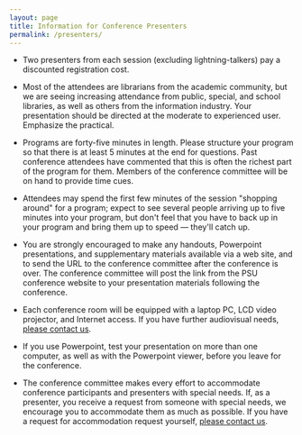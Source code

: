 ```yaml
---
layout: page
title: Information for Conference Presenters
permalink: /presenters/
---
```


* Two presenters from each session (excluding lightning-talkers) pay a discounted registration cost. 

* Most of the attendees are librarians from the academic community, but we are seeing increasing attendance from public, special, and school libraries, as well as others from the information industry. Your presentation should be directed at the moderate to experienced user. Emphasize the practical.

* Programs are forty-five minutes in length. Please structure your program so that there is at least 5 minutes at the end for questions. Past conference attendees have commented that this is often the richest part of the program for them. Members of the conference committee will be on hand to provide time cues.

* Attendees may spend the first few minutes of the session "shopping around" for a program; expect to see several people arriving up to five minutes into your program, but don't feel that you have to back up in your program and bring them up to speed — they'll catch up.

* You are strongly encouraged to make any handouts, Powerpoint presentations, and supplementary materials available via a web site, and to send the URL to the conference committee after the conference is over. The conference committee will post the link from the PSU conference website to your presentation materials following the conference.

* Each conference room will be equipped with a laptop PC, LCD video projector, and Internet access. If you have further audiovisual needs, [please contact us](/about).

* If you use Powerpoint, test your presentation on more than one computer, as well as with the Powerpoint viewer, before you leave for the conference.

* The conference committee makes every effort to accommodate conference participants and presenters with special needs. If, as a presenter, you receive a request from someone with special needs, we encourage you to accommodate them as much as possible. If you have a request for accommodation request yourself, [please contact us](/about).
